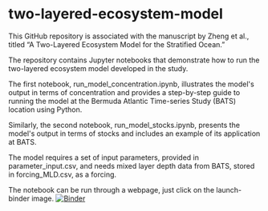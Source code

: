 # two-layered-ecosystem-model
This GitHub repository is associated with the manuscript by Zheng et al., titled “A Two-Layered Ecosystem Model for the Stratified Ocean.” 

The repository contains Jupyter notebooks that demonstrate how to run the two-layered ecosystem model developed in the study. 

The first notebook, run_model_concentration.ipynb, illustrates the model's output in terms of concentration and provides a step-by-step guide to running the model at the Bermuda Atlantic Time-series Study (BATS) location using Python. 

Similarly, the second notebook, run_model_stocks.ipynb, presents the model's output in terms of stocks and includes an example of its application at BATS. 

The model requires a set of input parameters, provided in parameter_input.csv, and needs mixed layer depth data from BATS, stored in forcing_MLD.csv, as a forcing.

The notebook can be run through a webpage, just click on the launch-binder image.
[![Binder](https://mybinder.org/badge_logo.svg)](https://mybinder.org/v2/gh/Qicodediary/two-layered-ecosystem-model/main)
